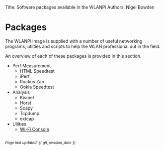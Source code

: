 Title: Software packages available in the WLANPi
Authors: Nigel Bowden

# Packages

The WLANPi image is supplied with a number of useful networking programs, utilties and scripts to help the WLAN professional out in the field.

An overview of each of these packages is provided in this section.

- Perf Measurement
    - HTML Speedtest
    - iPerf
    - Ruckus Zap
    - Ookla Speedtest
- Analysis
    - Kismet
    - Horst
    - Scapy
    - Tcpdump
    - extcap
- Uilities
    - [Wi-Fi Console][wifi_console]


<!-- Link list -->
[wifi_console]: pkg_util_wconsole.md

<small><br><i>Page last updated: {{ git_revision_date }} </i></small>
